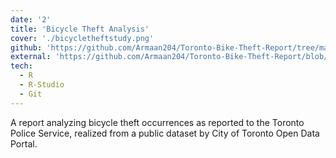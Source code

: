 ```yaml
---
date: '2'
title: 'Bicycle Theft Analysis'
cover: './bicycletheftstudy.png'
github: 'https://github.com/Armaan204/Toronto-Bike-Theft-Report/tree/main'
external: 'https://github.com/Armaan204/Toronto-Bike-Theft-Report/blob/main/docs/Bicycle-Theft-Report.R'
tech:
  - R
  - R-Studio
  - Git
---
```


A report analyzing bicycle theft occurrences as reported to the Toronto Police Service, realized from a public dataset by City of Toronto Open Data Portal.
